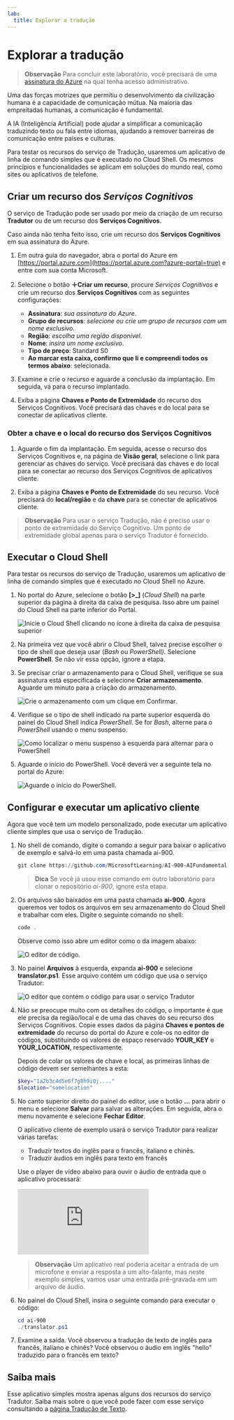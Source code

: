 ```yaml
---
lab:
  title: Explorar a tradução
---
```


# <a name="explore-translation"></a>Explorar a tradução

> **Observação** Para concluir este laboratório, você precisará de uma [assinatura do Azure](https://azure.microsoft.com/free?azure-portal=true) na qual tenha acesso administrativo.

Uma das forças motrizes que permitiu o desenvolvimento da civilização humana é a capacidade de comunicação mútua. Na maioria das empreitadas humanas, a comunicação é fundamental.

A IA (Inteligência Artificial) pode ajudar a simplificar a comunicação traduzindo texto ou fala entre idiomas, ajudando a remover barreiras de comunicação entre países e culturas.

Para testar os recursos do serviço de Tradução, usaremos um aplicativo de linha de comando simples que é executado no Cloud Shell. Os mesmos princípios e funcionalidades se aplicam em soluções do mundo real, como sites ou aplicativos de telefone.

## <a name="create-a-cognitive-services-resource"></a>Criar um recurso dos *Serviços Cognitivos*

O serviço de Tradução pode ser usado por meio da criação de um recurso **Tradutor** ou de um recurso dos **Serviços Cognitivos**.

Caso ainda não tenha feito isso, crie um recurso dos **Serviços Cognitivos** em sua assinatura do Azure.

1. Em outra guia do navegador, abra o portal do Azure em [https://portal.azure.com](https://portal.azure.com?azure-portal=true) e entre com sua conta Microsoft.

1. Selecione o botão **&#65291;Criar um recurso**, procure *Serviços Cognitivos* e crie um recurso dos **Serviços Cognitivos** com as seguintes configurações:
    - **Assinatura**: *sua assinatura do Azure*.
    - **Grupo de recursos**: *selecione ou crie um grupo de recursos com um nome exclusivo*.
    - **Região**: *escolha uma região disponível*.
    - **Nome**: *insira um nome exclusivo*.
    - **Tipo de preço**: Standard S0
    - **Ao marcar esta caixa, confirmo que li e compreendi todos os termos abaixo**: selecionada.

1. Examine e crie o recurso e aguarde a conclusão da implantação. Em seguida, vá para o recurso implantado.

1. Exiba a página **Chaves e Ponto de Extremidade** do recurso dos Serviços Cognitivos. Você precisará das chaves e do local para se conectar de aplicativos cliente.

### <a name="get-the-key-and-location-for-your-cognitive-services-resource"></a>Obter a chave e o local do recurso dos Serviços Cognitivos

1. Aguarde o fim da implantação. Em seguida, acesse o recurso dos Serviços Cognitivos e, na página de **Visão geral**, selecione o link para gerenciar as chaves do serviço. Você precisará das chaves e do local para se conectar ao recurso dos Serviços Cognitivos de aplicativos cliente.

1. Exiba a página **Chaves e Ponto de Extremidade** do seu recurso. Você precisará do **local/região** e da **chave** para se conectar de aplicativos cliente.

> **Observação** Para usar o serviço Tradução, não é preciso usar o ponto de extremidade do Serviço Cognitivo. Um ponto de extremidade global apenas para o serviço Tradutor é fornecido. 

## <a name="run-cloud-shell"></a>Executar o Cloud Shell

Para testar os recursos do serviço de Tradução, usaremos um aplicativo de linha de comando simples que é executado no Cloud Shell no Azure. 

1. No portal do Azure, selecione o botão **[>_]** (*Cloud Shell*) na parte superior da página à direita da caixa de pesquisa. Isso abre um painel do Cloud Shell na parte inferior do Portal.

    ![Inicie o Cloud Shell clicando no ícone à direita da caixa de pesquisa superior](media/translate-text-and-speech/powershell-portal-guide-1.png)

1. Na primeira vez que você abrir o Cloud Shell, talvez precise escolher o tipo de shell que deseja usar (*Bash* ou *PowerShell).* Selecione **PowerShell**. Se não vir essa opção, ignore a etapa.  

1. Se precisar criar o armazenamento para o Cloud Shell, verifique se sua assinatura está especificada e selecione **Criar armazenamento**. Aguarde um minuto para a criação do armazenamento.

    ![Crie o armazenamento com um clique em Confirmar.](media/translate-text-and-speech/powershell-portal-guide-2.png)

1. Verifique se o tipo de shell indicado na parte superior esquerda do painel do Cloud Shell indica *PowerShell*. Se for *Bash*, alterne para o *PowerShell* usando o menu suspenso. 

    ![Como localizar o menu suspenso à esquerda para alternar para o PowerShell](media/translate-text-and-speech/powershell-portal-guide-3.png) 

1. Aguarde o início do PowerShell. Você deverá ver a seguinte tela no portal do Azure:  

    ![Aguarde o início do PowerShell.](media/translate-text-and-speech/powershell-prompt.png)

## <a name="configure-and-run-a-client-application"></a>Configurar e executar um aplicativo cliente

Agora que você tem um modelo personalizado, pode executar um aplicativo cliente simples que usa o serviço de Tradução.

1. No shell de comando, digite o comando a seguir para baixar o aplicativo de exemplo e salvá-lo em uma pasta chamada ai-900.

    ```PowerShell
    git clone https://github.com/MicrosoftLearning/AI-900-AIFundamentals ai-900
    ```

    >**Dica** Se você já usou esse comando em outro laboratório para clonar o repositório *ai-900*, ignore esta etapa.

1. Os arquivos são baixados em uma pasta chamada **ai-900**. Agora queremos ver todos os arquivos em seu armazenamento do Cloud Shell e trabalhar com eles. Digite o seguinte comando no shell: 

     ```PowerShell
    code .
    ```

    Observe como isso abre um editor como o da imagem abaixo: 

    ![O editor de código.](media/translate-text-and-speech/powershell-portal-guide-4.png)

1. No painel **Arquivos** à esquerda, expanda **ai-900** e selecione **translator.ps1**. Esse arquivo contém um código que usa o serviço Tradutor:

    ![O editor que contém o código para usar o serviço Tradutor](media/translate-text-and-speech/translate-code.png)

1. Não se preocupe muito com os detalhes do código, o importante é que ele precisa da região/local e de uma das chaves do seu recurso dos Serviços Cognitivos. Copie esses dados da página **Chaves e pontos de extremidade** do recurso do portal do Azure e cole-os no editor de códigos, substituindo os valores de espaço reservado **YOUR_KEY** e **YOUR_LOCATION**, respectivamente.

    Depois de colar os valores de chave e local, as primeiras linhas de código devem ser semelhantes a esta:

    ```PowerShell
    $key="1a2b3c4d5e6f7g8h9i0j...."
    $location="somelocation"
    ```

1. No canto superior direito do painel do editor, use o botão **…** para abrir o menu e selecione **Salvar** para salvar as alterações. Em seguida, abra o menu novamente e selecione **Fechar Editor**.

    O aplicativo cliente de exemplo usará o serviço Tradutor para realizar várias tarefas:
    - Traduzir textos do inglês para o francês, italiano e chinês.
    - Traduzir áudios em inglês para texto em francês

    Use o player de vídeo abaixo para ouvir o áudio de entrada que o aplicativo processará:

    <div class="embeddedvideo"><iframe src="https://www.microsoft.com/videoplayer/embed/RWORN0" frameborder="0" allowfullscreen="true" data-linktype="external"></iframe></div>


    > **Observação** Um aplicativo real poderia aceitar a entrada de um microfone e enviar a resposta a um alto-falante, mas neste exemplo simples, vamos usar uma entrada pré-gravada em um arquivo de áudio.

1. No painel do Cloud Shell, insira o seguinte comando para executar o código:

    ```PowerShell
    cd ai-900
    ./translator.ps1
    ```

1. Examine a saída. Você observou a tradução de texto de inglês para francês, italiano e chinês?  Você observou o áudio em inglês "hello" traduzido para o francês em texto?

## <a name="learn-more"></a>Saiba mais

Esse aplicativo simples mostra apenas alguns dos recursos do serviço Tradutor. Saiba mais sobre o que você pode fazer com esse serviço consultando a [página Tradução de Texto](https://docs.microsoft.com/azure/cognitive-services/translator/translator-overview).